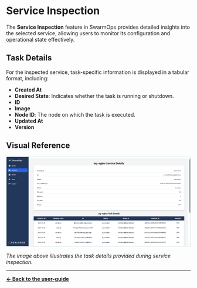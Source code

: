 # Service Inspection

The **Service Inspection** feature in SwarmOps provides detailed insights into the selected service, allowing users to monitor its configuration and operational state effectively.

## Task Details

For the inspected service, task-specific information is displayed in a tabular format, including:
- **Created At**
- **Desired State**: Indicates whether the task is running or shutdown.
- **ID**
- **Image**
- **Node ID**: The node on which the task is executed.
- **Updated At**
- **Version**

## Visual Reference

![Service Inspection Visual Representation](images/service-inspect.png)

_The image above illustrates the task details provided during service inspection._

---

**[← Back to the user-guide](../user-guide.md)**

